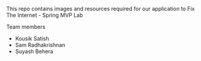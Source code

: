 This repo contains images and resources required for our application to Fix The Internet - Spring MVP Lab

Team members
*  Kousik Satish
*  Sam Radhakrishnan
*  Suyash Behera


